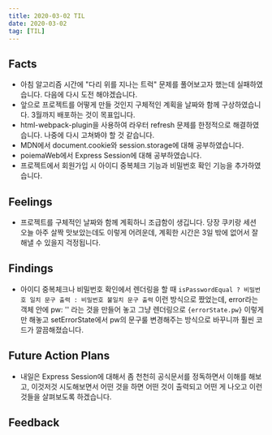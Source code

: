 ```yaml
---
title: 2020-03-02 TIL
date: 2020-03-02
tag: [TIL]
---
```


## Facts

- 아침 알고리즘 시간에 "다리 위를 지나는 트럭" 문제를 풀어보고자 했는데 실패하였습니다. 다음에 다시 도전 해야겠습니다.
- 앞으로 프로젝트를 어떻게 만들 것인지 구체적인 계획을 날짜와 함께 구상하였습니다. 3월까지 배포하는 것이 목표입니다.
- html-webpack-plugin을 사용하여 라우터 refresh 문제를 한정적으로 해결하였습니다. 나중에 다시 고쳐봐야 할 것 같습니다.
- MDN에서 document.cookie와 session.storage에 대해 공부하였습니다.
- poiemaWeb에서 Express Session에 대해 공부하였습니다.
- 프로젝트에서 회원가입 시 아이디 중복체크 기능과 비밀번호 확인 기능을 추가하였습니다.

## Feelings

- 프로젝트를 구체적인 날짜와 함께 계획하니 조급함이 생깁니다. 당장 쿠키랑 세션 오늘 아주 살짝 맛보았는데도 이렇게 어려운데, 계획한 시간은 3일 밖에 없어서 잘 해낼 수 있을지 걱정됩니다.

## Findings

- 아이디 중복체크나 비밀번호 확인에서 렌더링을 할 때 `isPasswordEqual ? 비밀번호 일치 문구 출력 : 비밀번호 불일치 문구 출력` 이런 방식으로 짰었는데, error라는 객체 안에 pw: '' 라는 것을 만들어 놓고 그냥 렌더링으로 `{errorState.pw}` 이렇게만 해놓고 setErrorState에서 pw의 문구룰 변경해주는 방식으로 바꾸니까 훨씬 코드가 깔끔해졌습니다.

## Future Action Plans

- 내일은 Express Session에 대해서 좀 천천히 공식문서를 정독하면서 이해를 해보고, 이것저것 시도해보면서 어떤 것을 하면 어떤 것이 출력되고 어떤 게 나오고 이런 것들을 살펴보도록 하겠습니다.

## Feedback
